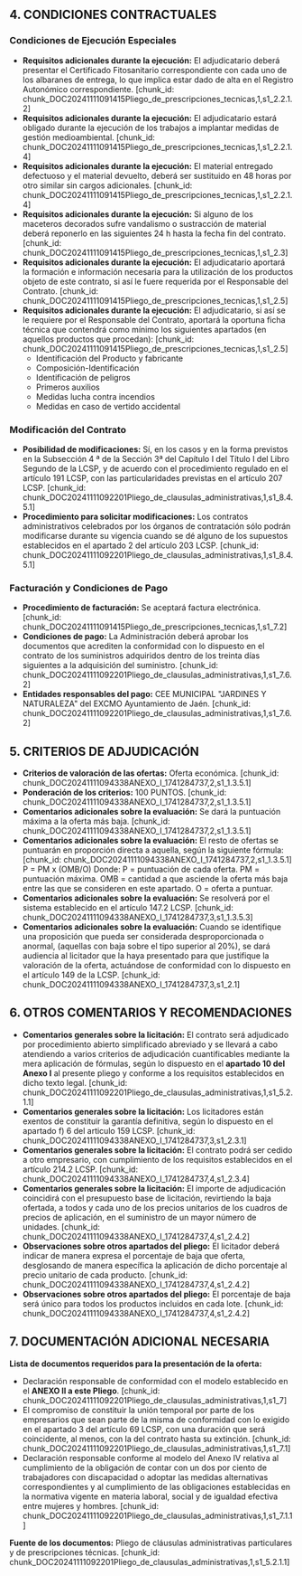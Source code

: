 ## 4. CONDICIONES CONTRACTUALES
### Condiciones de Ejecución Especiales
- **Requisitos adicionales durante la ejecución:** El adjudicatario deberá presentar el Certificado Fitosanitario correspondiente con cada uno de los albaranes de entrega, lo que implica estar dado de alta en el Registro Autonómico correspondiente. [chunk_id: chunk_DOC20241111091415Pliego_de_prescripciones_tecnicas,1,s1_2.2.1.2]
- **Requisitos adicionales durante la ejecución:** El adjudicatario estará obligado durante la ejecución de los trabajos a implantar medidas de gestión medioambiental. [chunk_id: chunk_DOC20241111091415Pliego_de_prescripciones_tecnicas,1,s1_2.2.1.4]
- **Requisitos adicionales durante la ejecución:** El material entregado defectuoso y el material devuelto, deberá ser sustituido en 48 horas por otro similar sin cargos adicionales. [chunk_id: chunk_DOC20241111091415Pliego_de_prescripciones_tecnicas,1,s1_2.2.1.4]
- **Requisitos adicionales durante la ejecución:** Si alguno de los maceteros decorados sufre vandalismo o sustracción de material deberá reponerlo en las siguientes 24 h hasta la fecha fin del contrato. [chunk_id: chunk_DOC20241111091415Pliego_de_prescripciones_tecnicas,1,s1_2.3]
- **Requisitos adicionales durante la ejecución:** El adjudicatario aportará la formación e información necesaria para la utilización de los productos objeto de este contrato, si así le fuere requerida por el Responsable del Contrato. [chunk_id: chunk_DOC20241111091415Pliego_de_prescripciones_tecnicas,1,s1_2.5]
- **Requisitos adicionales durante la ejecución:** El adjudicatario, si así se le requiere por el Responsable del Contrato, aportará la oportuna ficha técnica que contendrá como mínimo los siguientes apartados (en aquellos productos que procedan): [chunk_id: chunk_DOC20241111091415Pliego_de_prescripciones_tecnicas,1,s1_2.5]
    - Identificación del Producto y fabricante
    - Composición-Identificación
    - Identificación de peligros
    - Primeros auxilios
    - Medidas lucha contra incendios
    - Medidas en caso de vertido accidental

### Modificación del Contrato
- **Posibilidad de modificaciones:** Sí, en los casos y en la forma previstos en la Subsección 4 ª de la Sección 3ª del Capítulo I del Título I del Libro Segundo de la LCSP, y de acuerdo con el procedimiento regulado en el artículo 191 LCSP, con las particularidades previstas en el artículo 207 LCSP. [chunk_id: chunk_DOC20241111092201Pliego_de_clausulas_administrativas,1,s1_8.4.5.1]
- **Procedimiento para solicitar modificaciones:** Los contratos administrativos celebrados por los órganos de contratación sólo podrán modificarse durante su vigencia cuando se dé alguno de los supuestos establecidos en el apartado 2 del artículo 203 LCSP. [chunk_id: chunk_DOC20241111092201Pliego_de_clausulas_administrativas,1,s1_8.4.5.1]

### Facturación y Condiciones de Pago
- **Procedimiento de facturación:** Se aceptará factura electrónica. [chunk_id: chunk_DOC20241111091415Pliego_de_prescripciones_tecnicas,1,s1_7.2]
- **Condiciones de pago:** La Administración deberá aprobar los documentos que acrediten la conformidad con lo dispuesto en el contrato de los suministros adquiridos dentro de los treinta días siguientes a la adquisición del suministro. [chunk_id: chunk_DOC20241111092201Pliego_de_clausulas_administrativas,1,s1_7.6.2]
- **Entidades responsables del pago:** CEE MUNICIPAL "JARDINES Y NATURALEZA" del EXCMO Ayuntamiento de Jaén. [chunk_id: chunk_DOC20241111092201Pliego_de_clausulas_administrativas,1,s1_7.6.2]

## 5. CRITERIOS DE ADJUDICACIÓN
- **Criterios de valoración de las ofertas:** Oferta económica. [chunk_id: chunk_DOC20241111094338ANEXO_I_1741284737,2,s1_1.3.5.1]
- **Ponderación de los criterios:** 100 PUNTOS. [chunk_id: chunk_DOC20241111094338ANEXO_I_1741284737,2,s1_1.3.5.1]
- **Comentarios adicionales sobre la evaluación:** Se dará la puntuación máxima a la oferta más baja. [chunk_id: chunk_DOC20241111094338ANEXO_I_1741284737,2,s1_1.3.5.1]
- **Comentarios adicionales sobre la evaluación:** El resto de ofertas se puntuarán en proporción directa a aquella, según la siguiente fórmula: [chunk_id: chunk_DOC20241111094338ANEXO_I_1741284737,2,s1_1.3.5.1]
    P = PM x (OMB/O)
    Donde:
    P = puntuación de cada oferta.
    PM = puntuación máxima.
    OMB = cantidad a que asciende la oferta más baja entre las que se consideren en este apartado.
    O = oferta a puntuar.
- **Comentarios adicionales sobre la evaluación:** Se resolverá por el sistema establecido en el artículo 147.2 LCSP. [chunk_id: chunk_DOC20241111094338ANEXO_I_1741284737,3,s1_1.3.5.3]
- **Comentarios adicionales sobre la evaluación:** Cuando se identifique una proposición que pueda ser considerada desproporcionada o anormal, (aquellas con baja sobre el tipo superior al 20%), se dará audiencia al licitador que la haya presentado para que justifique la valoración de la oferta, actuándose de conformidad con lo dispuesto en el artículo 149 de la LCSP. [chunk_id: chunk_DOC20241111094338ANEXO_I_1741284737,3,s1_2.1]

## 6. OTROS COMENTARIOS Y RECOMENDACIONES
- **Comentarios generales sobre la licitación:** El contrato será adjudicado por procedimiento abierto simplificado abreviado y se llevará a cabo atendiendo a varios criterios de adjudicación cuantificables mediante la mera aplicación de fórmulas, según lo dispuesto en el **apartado 10 del Anexo I** al presente pliego y conforme a los requisitos establecidos en dicho texto legal. [chunk_id: chunk_DOC20241111092201Pliego_de_clausulas_administrativas,1,s1_5.2.1.1]
- **Comentarios generales sobre la licitación:** Los licitadores están exentos de constituir la garantía definitiva, según lo dispuesto en el apartado f) 6 del articulo 159 LCSP. [chunk_id: chunk_DOC20241111094338ANEXO_I_1741284737,3,s1_2.3.1]
- **Comentarios generales sobre la licitación:** El contrato podrá ser cedido a otro empresario, con cumplimiento de los requisitos establecidos en el artículo 214.2 LCSP. [chunk_id: chunk_DOC20241111094338ANEXO_I_1741284737,4,s1_2.3.4]
- **Comentarios generales sobre la licitación:** El importe de adjudicación coincidirá con el presupuesto base de licitación, revirtiendo la baja ofertada, a todos y cada uno de los precios unitarios de los cuadros de precios de aplicación, en el suministro de un mayor número de unidades. [chunk_id: chunk_DOC20241111094338ANEXO_I_1741284737,4,s1_2.4.2]
- **Observaciones sobre otros apartados del pliego:** El licitador deberá indicar de manera expresa el porcentaje de baja que oferta, desglosando de manera específica la aplicación de dicho porcentaje al precio unitario de cada producto. [chunk_id: chunk_DOC20241111094338ANEXO_I_1741284737,4,s1_2.4.2]
- **Observaciones sobre otros apartados del pliego:** El porcentaje de baja será único para todos los productos incluidos en cada lote. [chunk_id: chunk_DOC20241111094338ANEXO_I_1741284737,4,s1_2.4.2]

## 7. DOCUMENTACIÓN ADICIONAL NECESARIA
**Lista de documentos requeridos para la presentación de la oferta:**
- Declaración responsable de conformidad con el modelo establecido en el **ANEXO II a este Pliego**. [chunk_id: chunk_DOC20241111092201Pliego_de_clausulas_administrativas,1,s1_7]
- El compromiso de constituir la unión temporal por parte de los empresarios que sean parte de la misma de conformidad con lo exigido en el apartado 3 del artículo 69 LCSP, con una duración que será coincidente, al menos, con la del contrato hasta su extinción. [chunk_id: chunk_DOC20241111092201Pliego_de_clausulas_administrativas,1,s1_7.1]
- Declaración responsable conforme al modelo del Anexo IV relativa al cumplimiento de la obligación de contar con un dos por ciento de trabajadores con discapacidad o adoptar las medidas alternativas correspondientes y al cumplimiento de las obligaciones establecidas en la normativa vigente en materia laboral, social y de igualdad efectiva entre mujeres y hombres. [chunk_id: chunk_DOC20241111092201Pliego_de_clausulas_administrativas,1,s1_7.1.1]

**Fuente de los documentos:** Pliego de cláusulas administrativas particulares y de prescripciones técnicas. [chunk_id: chunk_DOC20241111092201Pliego_de_clausulas_administrativas,1,s1_5.2.1.1]
